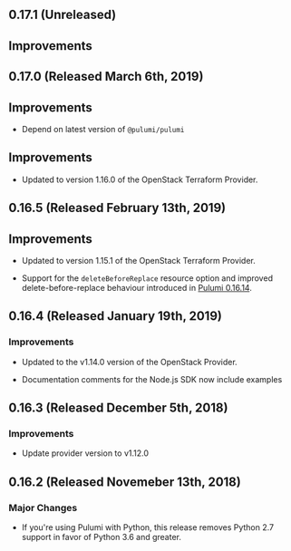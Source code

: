 ## 0.17.1 (Unreleased)

## Improvements

## 0.17.0 (Released March 6th, 2019)

## Improvements

- Depend on latest version of `@pulumi/pulumi`

## Improvements

- Updated to version 1.16.0 of the OpenStack Terraform Provider.

## 0.16.5 (Released February 13th, 2019)

## Improvements

- Updated to version 1.15.1 of the OpenStack Terraform Provider.

- Support for the `deleteBeforeReplace` resource option and improved
  delete-before-replace behaviour introduced in [Pulumi
  0.16.14](https://github.com/pulumi/pulumi/blob/master/CHANGELOG.md#01614-released-january-31st-2019).

## 0.16.4 (Released January 19th, 2019)

### Improvements

- Updated to the v1.14.0 version of the OpenStack Provider.

- Documentation comments for the Node.js SDK now include examples

## 0.16.3 (Released December 5th, 2018)

### Improvements

- Update provider version to v1.12.0

## 0.16.2 (Released Novemeber 13th, 2018)

### Major Changes

- If you're using Pulumi with Python, this release removes Python 2.7 support in favor of Python 3.6 and greater.
